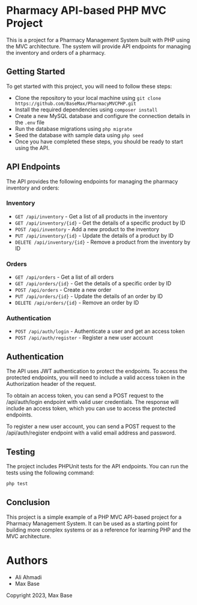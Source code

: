 # Pharmacy API-based PHP MVC Project

This is a project for a Pharmacy Management System built with PHP using the MVC architecture. The system will provide API endpoints for managing the inventory and orders of a pharmacy.

## Getting Started

To get started with this project, you will need to follow these steps:

- Clone the repository to your local machine using `git clone https://github.com/BaseMax/PharmacyMVCPHP.git`
- Install the required dependencies using `composer install`
- Create a new MySQL database and configure the connection details in the `.env` file
- Run the database migrations using `php migrate`
- Seed the database with sample data using `php seed`
- Once you have completed these steps, you should be ready to start using the API.

## API Endpoints

The API provides the following endpoints for managing the pharmacy inventory and orders:

### Inventory

- `GET /api/inventory` - Get a list of all products in the inventory
- `GET /api/inventory/{id}` - Get the details of a specific product by ID
- `POST /api/inventory` - Add a new product to the inventory
- `PUT /api/inventory/{id}` - Update the details of a product by ID
- `DELETE /api/inventory/{id}` - Remove a product from the inventory by ID

### Orders

- `GET /api/orders` - Get a list of all orders
- `GET /api/orders/{id}` - Get the details of a specific order by ID
- `POST /api/orders` - Create a new order
- `PUT /api/orders/{id}` - Update the details of an order by ID
- `DELETE /api/orders/{id}` - Remove an order by ID

### Authentication

- `POST /api/auth/login` - Authenticate a user and get an access token
- `POST /api/auth/register` - Register a new user account

## Authentication

The API uses JWT authentication to protect the endpoints. To access the protected endpoints, you will need to include a valid access token in the Authorization header of the request.

To obtain an access token, you can send a POST request to the /api/auth/login endpoint with valid user credentials. The response will include an access token, which you can use to access the protected endpoints.

To register a new user account, you can send a POST request to the /api/auth/register endpoint with a valid email address and password.

## Testing

The project includes PHPUnit tests for the API endpoints. You can run the tests using the following command:

```bash
php test
```

## Conclusion

This project is a simple example of a PHP MVC API-based project for a Pharmacy Management System. It can be used as a starting point for building more complex systems or as a reference for learning PHP and the MVC architecture.

# Authors

- Ali Ahmadi
- Max Base

Copyright 2023, Max Base

